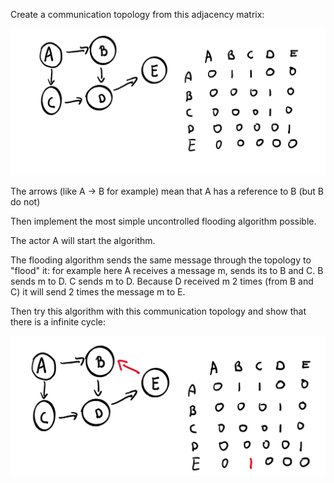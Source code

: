 Create a communication topology from this adjacency matrix:

![](img.png)

The arrows (like A -> B for example) mean that A has a reference to B (but B do not)

Then implement the most simple uncontrolled flooding algorithm possible.

The actor A will start the algorithm.

The flooding algorithm sends the same message through the topology to "flood" it: for example here A receives a message m, sends its to B and C. B sends m to D. C sends m to D. Because D received m 2 times (from B and C) it will send 2 times the message m to E. 

Then try this algorithm with this communication topology and show that there is a infinite cycle: 

![](img2.png)
